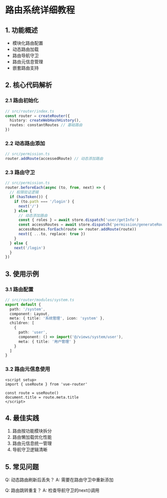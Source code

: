 # 路由系统详细教程

## 1. 功能概述
- 模块化路由配置
- 动态路由加载
- 路由导航守卫
- 路由元信息管理
- 嵌套路由支持

## 2. 核心代码解析

### 2.1 路由初始化
```typescript
// src/router/index.ts
const router = createRouter({
  history: createWebHashHistory(),
  routes: constantRoutes // 基础路由
})
```

### 2.2 动态路由添加
```typescript
// src/permission.ts
router.addRoute(accessedRoute) // 动态添加路由
```

### 2.3 路由守卫
```typescript
// src/permission.ts
router.beforeEach(async (to, from, next) => {
  // 权限验证逻辑
  if (hasToken()) {
    if (to.path === '/login') {
      next('/')
    } else {
      // 动态添加路由
      const { roles } = await store.dispatch('user/getInfo')
      const accessRoutes = await store.dispatch('permission/generateRoutes', roles)
      accessRoutes.forEach(route => router.addRoute(route))
      next({ ...to, replace: true })
    }
  } else {
    next('/login')
  }
})
```

## 3. 使用示例

### 3.1 路由配置
```typescript
// src/router/modules/system.ts
export default {
  path: '/system',
  component: Layout,
  meta: { title: '系统管理', icon: 'system' },
  children: [
    {
      path: 'user',
      component: () => import('@/views/system/user'),
      meta: { title: '用户管理' }
    }
  ]
}
```

### 3.2 路由元信息使用
```vue
<script setup>
import { useRoute } from 'vue-router'

const route = useRoute()
document.title = route.meta.title
</script>
```

## 4. 最佳实践
1. 路由按功能模块拆分
2. 路由懒加载优化性能
3. 路由元信息统一管理
4. 导航守卫逻辑清晰

## 5. 常见问题
Q: 动态路由刷新后丢失？
A: 需要在路由守卫中重新添加

Q: 路由跳转重复？
A: 检查导航守卫的next()调用